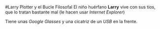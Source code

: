 #Larry Plotter y el Bucle Filosofal
El niño huérfano **Larry** vive con sus tíos, que lo tratan bastante mal
(le hacen usar *Internet Explorer*)

Tiene unas *Google Glasses* y una cicatriz de un *USB* en la frente.